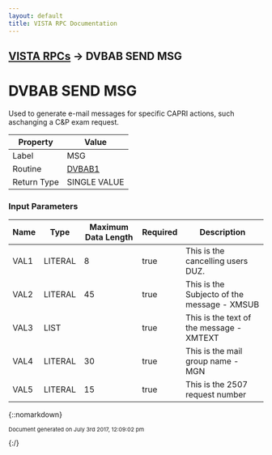 ```yaml
---
layout: default
title: VISTA RPC Documentation
---
```


## [VISTA RPCs](TableOfContents) &#8594; DVBAB SEND MSG
# DVBAB SEND MSG

Used to generate e-mail messages for specific CAPRI actions, such aschanging a C&P exam request.

Property | Value
--- | ---
Label | MSG
Routine | [DVBAB1](http://code.osehra.org/dox/Routine_DVBAB1_source.html)
Return Type | SINGLE VALUE


### Input Parameters

Name | Type | Maximum Data Length | Required | Description
--- | --- | --- | --- | ---
VAL1 | LITERAL | 8 | true | This is the cancelling users DUZ.
VAL2 | LITERAL | 45 | true | This is the Subjecto of the message - XMSUB
VAL3 | LIST |  | true | This is the text of the message  -  XMTEXT
VAL4 | LITERAL | 30 | true | This is the mail group name  -  MGN
VAL5 | LITERAL | 15 | true | This is the 2507 request number



{::nomarkdown} <br/><p style="font-size: 11px">Document generated on July 3rd 2017, 12:09:02 pm</p>{:/}